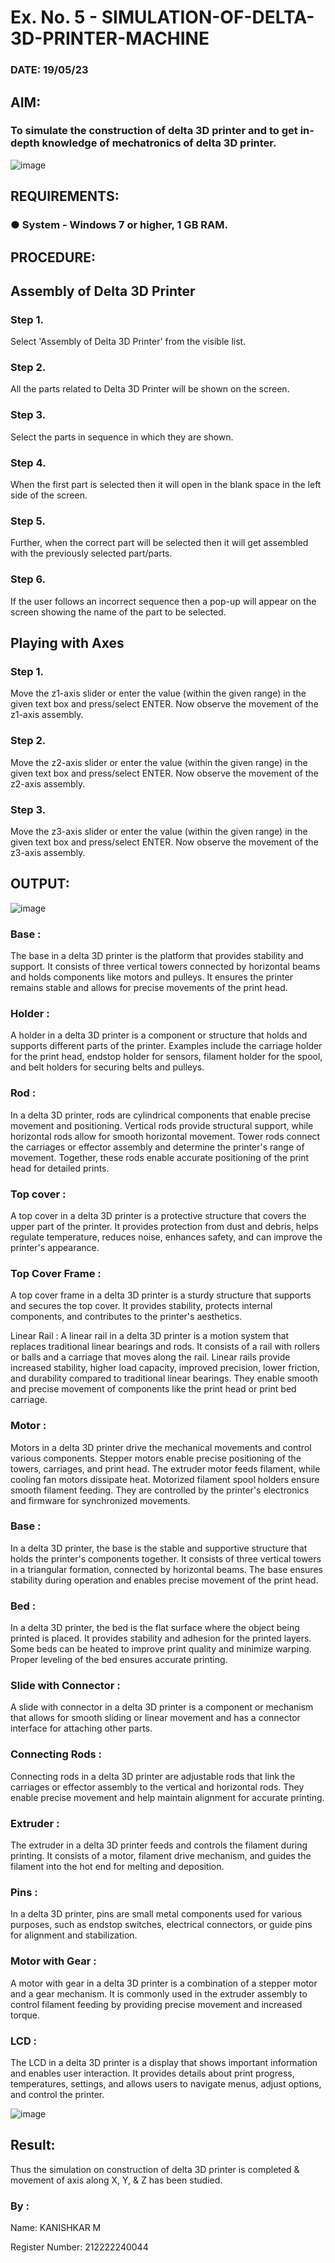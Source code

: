 # Ex. No. 5 - SIMULATION-OF-DELTA-3D-PRINTER-MACHINE

### DATE: 19/05/23
## AIM:
### To simulate the construction of delta 3D printer and to get in-depth knowledge of mechatronics of delta 3D printer.

![image](https://github.com/Sellakumar1987/Ex.-No.-5---SIMULATION-OF-DELTA-3D-PRINTER-MACHINE/assets/113594316/c784471e-098f-456d-9c1b-e9f0ce56cc9b)

## REQUIREMENTS:
### ●	System - Windows 7 or higher, 1 GB RAM.

## PROCEDURE:

## Assembly of Delta 3D Printer

### Step 1.
Select 'Assembly of Delta 3D Printer' from the visible list.
### Step 2.
All the parts related to Delta 3D Printer will be shown on the screen.
### Step 3.
Select the parts in sequence in which they are shown.
### Step 4.
When the first part is selected then it will open in the blank space in the left side of the screen.
### Step 5.
Further, when the correct part will be selected then it will get assembled with the previously selected part/parts.
### Step 6.
If the user follows an incorrect sequence then a pop-up will appear on the screen showing the name of the part to be selected.

## Playing with Axes
### Step 1.
Move the z1-axis slider or enter the value (within the given range) in the given text box and press/select ENTER. Now observe the movement of the z1-axis assembly.
### Step 2.
Move the z2-axis slider or enter the value (within the given range) in the given text box and press/select ENTER. Now observe the movement of the z2-axis assembly.
### Step 3.
Move the z3-axis slider or enter the value (within the given range) in the given text box and press/select ENTER. Now observe the movement of the z3-axis assembly.

## OUTPUT:

![image](https://github.com/PSriVarshan/Ex.-No.-5---SIMULATION-OF-DELTA-3D-PRINTER-MACHINE/assets/114944059/3abcfffe-1825-455a-ba8c-3e9a77c6ccec)

### Base :
The base in a delta 3D printer is the platform that provides stability and support. It consists of three vertical towers connected by horizontal beams and holds components like motors and pulleys. It ensures the printer remains stable and allows for precise movements of the print head.

### Holder :
A holder in a delta 3D printer is a component or structure that holds and supports different parts of the printer. Examples include the carriage holder for the print head, endstop holder for sensors, filament holder for the spool, and belt holders for securing belts and pulleys.

### Rod :
In a delta 3D printer, rods are cylindrical components that enable precise movement and positioning. Vertical rods provide structural support, while horizontal rods allow for smooth horizontal movement. Tower rods connect the carriages or effector assembly and determine the printer's range of movement. Together, these rods enable accurate positioning of the print head for detailed prints.

### Top cover :
A top cover in a delta 3D printer is a protective structure that covers the upper part of the printer. It provides protection from dust and debris, helps regulate temperature, reduces noise, enhances safety, and can improve the printer's appearance.

### Top Cover Frame :
A top cover frame in a delta 3D printer is a sturdy structure that supports and secures the top cover. It provides stability, protects internal components, and contributes to the printer's aesthetics.

Linear Rail :
A linear rail in a delta 3D printer is a motion system that replaces traditional linear bearings and rods. It consists of a rail with rollers or balls and a carriage that moves along the rail. Linear rails provide increased stability, higher load capacity, improved precision, lower friction, and durability compared to traditional linear bearings. They enable smooth and precise movement of components like the print head or print bed carriage.

### Motor :
Motors in a delta 3D printer drive the mechanical movements and control various components. Stepper motors enable precise positioning of the towers, carriages, and print head. The extruder motor feeds filament, while cooling fan motors dissipate heat. Motorized filament spool holders ensure smooth filament feeding. They are controlled by the printer's electronics and firmware for synchronized movements.

### Base :
In a delta 3D printer, the base is the stable and supportive structure that holds the printer's components together. It consists of three vertical towers in a triangular formation, connected by horizontal beams. The base ensures stability during operation and enables precise movement of the print head.

### Bed :
In a delta 3D printer, the bed is the flat surface where the object being printed is placed. It provides stability and adhesion for the printed layers. Some beds can be heated to improve print quality and minimize warping. Proper leveling of the bed ensures accurate printing.

### Slide with Connector :
A slide with connector in a delta 3D printer is a component or mechanism that allows for smooth sliding or linear movement and has a connector interface for attaching other parts.

### Connecting Rods :
Connecting rods in a delta 3D printer are adjustable rods that link the carriages or effector assembly to the vertical and horizontal rods. They enable precise movement and help maintain alignment for accurate printing.

### Extruder :
The extruder in a delta 3D printer feeds and controls the filament during printing. It consists of a motor, filament drive mechanism, and guides the filament into the hot end for melting and deposition.

### Pins :
In a delta 3D printer, pins are small metal components used for various purposes, such as endstop switches, electrical connectors, or guide pins for alignment and stabilization.

### Motor with Gear :
A motor with gear in a delta 3D printer is a combination of a stepper motor and a gear mechanism. It is commonly used in the extruder assembly to control filament feeding by providing precise movement and increased torque.

### LCD :
The LCD in a delta 3D printer is a display that shows important information and enables user interaction. It provides details about print progress, temperatures, settings, and allows users to navigate menus, adjust options, and control the printer.



![image](https://github.com/Sellakumar1987/Ex.-No.-5---SIMULATION-OF-DELTA-3D-PRINTER-MACHINE/assets/113594316/1f3e6b6d-0724-41dc-b7d2-15516060d066)



## Result: 
Thus the simulation on construction of delta 3D printer is completed & movement of axis along X, Y, & Z has been studied.


### By :
Name: KANISHKAR M

Register Number: 212222240044

